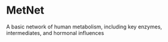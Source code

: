 # MetNet
A basic network of human metabolism, including key enzymes, intermediates, and hormonal influences
